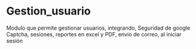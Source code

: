 # Gestion_usuario
 Modulo que permite gestionar usuarios, integrando, Seguridad de google Captcha, sesiones, reportes en excel y PDF,  envio de correo, al iniciar sesión
